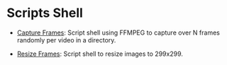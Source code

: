 # Scripts Shell 
- [Capture Frames](scripts/frames.sh): Script shell using FFMPEG to capture over N frames randomly per video in a directory.

- [Resize Frames](scripts/resize.sh): Script shell to resize images to 299x299.

